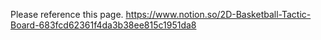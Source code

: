 Please reference this page.
https://www.notion.so/2D-Basketball-Tactic-Board-683fcd62361f4da3b38ee815c1951da8